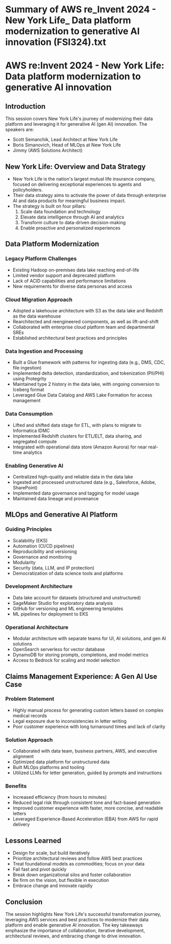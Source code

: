 # Summary of AWS re_Invent 2024 - New York Life_ Data platform modernization to generative AI innovation (FSI324).txt

# AWS re:Invent 2024 - New York Life: Data platform modernization to generative AI innovation

## Introduction

This session covers New York Life's journey of modernizing their data platform and leveraging it for generative AI (gen AI) innovation. The speakers are:

- Scott Semanchik, Lead Architect at New York Life
- Boris Simanovich, Head of MLOps at New York Life
- Jimmy (AWS Solutions Architect)

## New York Life: Overview and Data Strategy

- New York Life is the nation's largest mutual life insurance company, focused on delivering exceptional experiences to agents and policyholders.
- Their data strategy aims to activate the power of data through enterprise AI and data products for meaningful business impact.
- The strategy is built on four pillars:
  1. Scale data foundation and technology
  2. Elevate data intelligence through AI and analytics
  3. Transform culture to data-driven decision-making
  4. Enable proactive and personalized experiences

## Data Platform Modernization

### Legacy Platform Challenges

- Existing Hadoop on-premises data lake reaching end-of-life
- Limited vendor support and deprecated platform
- Lack of ACID capabilities and performance limitations
- New requirements for diverse data personas and access

### Cloud Migration Approach

- Adopted a lakehouse architecture with S3 as the data lake and Redshift as the data warehouse
- Rearchitected and reengineered components, as well as lift-and-shift
- Collaborated with enterprise cloud platform team and departmental SREs
- Established architectural best practices and principles

### Data Ingestion and Processing

- Built a Glue framework with patterns for ingesting data (e.g., DMS, CDC, file ingestion)
- Implemented delta detection, standardization, and tokenization (PII/PHI) using Protegrity
- Maintained type 2 history in the data lake, with ongoing conversion to Iceberg format
- Leveraged Glue Data Catalog and AWS Lake Formation for access management

### Data Consumption

- Lifted and shifted data stage for ETL, with plans to migrate to Informatica IDMC
- Implemented Redshift clusters for ETL/ELT, data sharing, and segregated compute
- Integrated with operational data store (Amazon Aurora) for near real-time analytics

### Enabling Generative AI

- Centralized high-quality and reliable data in the data lake
- Ingested and processed unstructured data (e.g., Salesforce, Adobe, SharePoint)
- Implemented data governance and tagging for model usage
- Maintained data lineage and provenance

## MLOps and Generative AI Platform

### Guiding Principles

- Scalability (EKS)
- Automation (CI/CD pipelines)
- Reproducibility and versioning
- Governance and monitoring
- Modularity
- Security (data, LLM, and IP protection)
- Democratization of data science tools and platforms

### Development Architecture

- Data lake account for datasets (structured and unstructured)
- SageMaker Studio for exploratory data analysis
- GitHub for versioning and ML engineering templates
- ML pipelines for deployment to EKS

### Operational Architecture

- Modular architecture with separate teams for UI, AI solutions, and gen AI solutions
- OpenSearch serverless for vector database
- DynamoDB for storing prompts, completions, and model metrics
- Access to Bedrock for scaling and model selection

## Claims Management Experience: A Gen AI Use Case

### Problem Statement

- Highly manual process for generating custom letters based on complex medical records
- Legal exposure due to inconsistencies in letter writing
- Poor customer experience with long turnaround times and lack of clarity

### Solution Approach

- Collaborated with data team, business partners, AWS, and executive alignment
- Optimized data platform for unstructured data
- Built MLOps platforms and tooling
- Utilized LLMs for letter generation, guided by prompts and instructions

### Benefits

- Increased efficiency (from hours to minutes)
- Reduced legal risk through consistent tone and fact-based generation
- Improved customer experience with faster, more concise, and readable letters
- Leveraged Experience-Based Acceleration (EBA) from AWS for rapid delivery

## Lessons Learned

- Design for scale, but build iteratively
- Prioritize architectural reviews and follow AWS best practices
- Treat foundational models as commodities; focus on your data
- Fail fast and pivot quickly
- Break down organizational silos and foster collaboration
- Be firm on the vision, but flexible in execution
- Embrace change and innovate rapidly

## Conclusion

The session highlights New York Life's successful transformation journey, leveraging AWS services and best practices to modernize their data platform and enable generative AI innovation. The key takeaways emphasize the importance of collaboration, iterative development, architectural reviews, and embracing change to drive innovation.